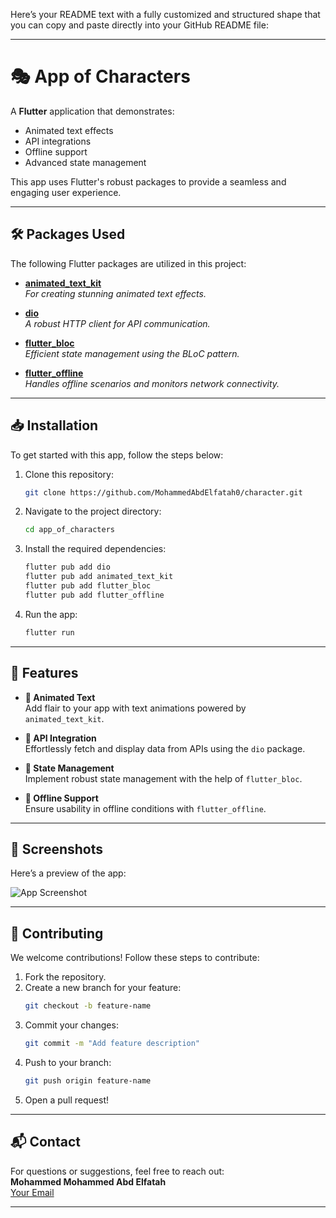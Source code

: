 Here’s your README text with a fully customized and structured shape that you can copy and paste directly into your GitHub README file:

---

# 🎭 App of Characters  

A **Flutter** application that demonstrates:  
- Animated text effects  
- API integrations  
- Offline support  
- Advanced state management  

This app uses Flutter's robust packages to provide a seamless and engaging user experience.

---

## 🛠️ Packages Used  

The following Flutter packages are utilized in this project:  

- **[animated_text_kit](https://pub.dev/packages/animated_text_kit)**  
  _For creating stunning animated text effects._  

- **[dio](https://pub.dev/packages/dio)**  
  _A robust HTTP client for API communication._  

- **[flutter_bloc](https://pub.dev/packages/flutter_bloc)**  
  _Efficient state management using the BLoC pattern._  

- **[flutter_offline](https://pub.dev/packages/flutter_offline)**  
  _Handles offline scenarios and monitors network connectivity._  

---

## 📥 Installation  

To get started with this app, follow the steps below:  

1. Clone this repository:  
   ```bash  
   git clone https://github.com/MohammedAbdElfatah0/character.git  
   ```  

2. Navigate to the project directory:  
   ```bash  
   cd app_of_characters  
   ```  

3. Install the required dependencies:  
   ```bash  
   flutter pub add dio  
   flutter pub add animated_text_kit  
   flutter pub add flutter_bloc  
   flutter pub add flutter_offline  
   ```  

4. Run the app:  
   ```bash  
   flutter run  
   ```  

---

## 🚀 Features  

- **🎨 Animated Text**  
  Add flair to your app with text animations powered by `animated_text_kit`.  

- **🔗 API Integration**  
  Effortlessly fetch and display data from APIs using the `dio` package.  

- **🧩 State Management**  
  Implement robust state management with the help of `flutter_bloc`.  

- **📡 Offline Support**  
  Ensure usability in offline conditions with `flutter_offline`.  

---

## 📸 Screenshots  

Here’s a preview of the app:  

![App Screenshot](https://github.com/user-attachments/assets/876a69ec-35dd-4825-b20e-b33ec8b7f6e1)  

---

## 🤝 Contributing  

We welcome contributions! Follow these steps to contribute:  
1. Fork the repository.  
2. Create a new branch for your feature:  
   ```bash  
   git checkout -b feature-name  
   ```  
3. Commit your changes:  
   ```bash  
   git commit -m "Add feature description"  
   ```  
4. Push to your branch:  
   ```bash  
   git push origin feature-name  
   ```  
5. Open a pull request!  

---

## 📬 Contact  

For questions or suggestions, feel free to reach out:  
**Mohammed Mohammed Abd Elfatah**  
[Your Email](hamoabdelfatah611@gmail.com)  

---
